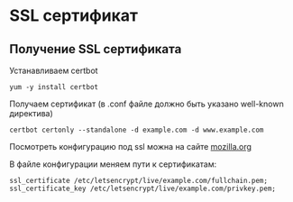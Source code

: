 # SSL сертификат

## Получение SSL сертификата
Устанавливаем certbot
```
yum -y install certbot
```

Получаем сертификат (в .conf файле должно быть указано well-known директива)
```
certbot certonly --standalone -d example.com -d www.example.com
```

Посмотреть конфигурацию под ssl можна на сайте [mozilla.org](https://ssl-config.mozilla.org/)

В файле конфигурации меняем пути к сертификатам:
```
ssl_certificate /etc/letsencrypt/live/example.com/fullchain.pem;
ssl_certificate_key /etc/letsencrypt/live/example.com/privkey.pem;
```

